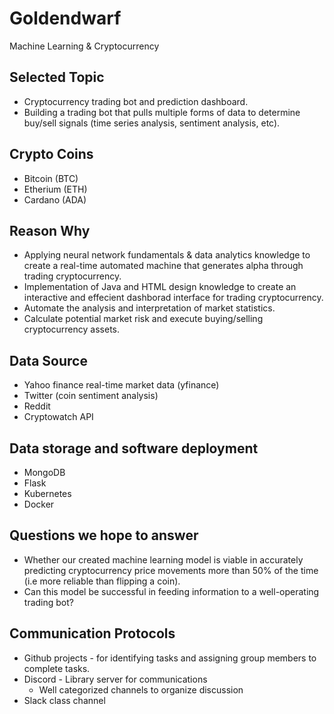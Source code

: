 # Goldendwarf
Machine Learning & Cryptocurrency

## Selected Topic 
- Cryptocurrency trading bot and prediction dashboard.
- Building a trading bot that pulls multiple forms of data to determine buy/sell signals (time series analysis, sentiment analysis, etc). 

## Crypto Coins 
- Bitcoin (BTC)
- Etherium (ETH)
- Cardano (ADA)

## Reason Why 
- Applying neural network fundamentals & data analytics knowledge to create a real-time automated machine that generates alpha through trading cryptocurrency.
- Implementation of Java and HTML design knowledge to create an interactive and effecient dashborad interface for trading cryptocurrency.
- Automate the analysis and interpretation of market statistics.
- Calculate potential market risk and execute buying/selling cryptocurrency assets.

## Data Source 
- Yahoo finance real-time market data (yfinance)
- Twitter (coin sentiment analysis)
- Reddit  
- Cryptowatch API

## Data storage and software deployment
- MongoDB
- Flask
- Kubernetes
- Docker

## Questions we hope to answer 
- Whether our created machine learning model is viable in accurately predicting cryptocurrency price movements more than 50% of the time (i.e more reliable than flipping a coin).
- Can this model be successful in feeding information to a well-operating trading bot?

## Communication Protocols
-   Github projects - for identifying tasks and assigning group members to complete tasks.
-   Discord - Library server for communications
    -   Well categorized channels to organize discussion
-   Slack class channel
